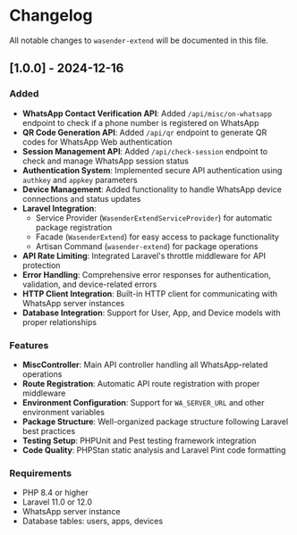 # Changelog

All notable changes to `wasender-extend` will be documented in this file.

## [1.0.0] - 2024-12-16

### Added

- **WhatsApp Contact Verification API**: Added `/api/misc/on-whatsapp` endpoint to check if a phone number is registered on WhatsApp
- **QR Code Generation API**: Added `/api/qr` endpoint to generate QR codes for WhatsApp Web authentication
- **Session Management API**: Added `/api/check-session` endpoint to check and manage WhatsApp session status
- **Authentication System**: Implemented secure API authentication using `authkey` and `appkey` parameters
- **Device Management**: Added functionality to handle WhatsApp device connections and status updates
- **Laravel Integration**:
  - Service Provider (`WasenderExtendServiceProvider`) for automatic package registration
  - Facade (`WasenderExtend`) for easy access to package functionality
  - Artisan Command (`wasender-extend`) for package operations
- **API Rate Limiting**: Integrated Laravel's throttle middleware for API protection
- **Error Handling**: Comprehensive error responses for authentication, validation, and device-related errors
- **HTTP Client Integration**: Built-in HTTP client for communicating with WhatsApp server instances
- **Database Integration**: Support for User, App, and Device models with proper relationships

### Features

- **MiscController**: Main API controller handling all WhatsApp-related operations
- **Route Registration**: Automatic API route registration with proper middleware
- **Environment Configuration**: Support for `WA_SERVER_URL` and other environment variables
- **Package Structure**: Well-organized package structure following Laravel best practices
- **Testing Setup**: PHPUnit and Pest testing framework integration
- **Code Quality**: PHPStan static analysis and Laravel Pint code formatting

### Requirements

- PHP 8.4 or higher
- Laravel 11.0 or 12.0
- WhatsApp server instance
- Database tables: users, apps, devices
